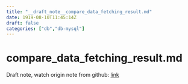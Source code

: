 ```yaml
---
title: "__draft_note__compare_data_fetching_result.md"
date: 1919-08-10T11:45:14Z
draft: false
categories: ["db","db-mysql"]
---
```


# compare_data_fetching_result.md

Draft note, watch origin note from github: [link](https://github.com/tinghaolai/just-random-note/blob/master/db/mysql/compare_data_fetching_result.md)